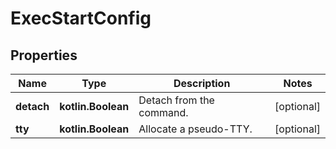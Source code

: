 
# ExecStartConfig

## Properties
Name | Type | Description | Notes
------------ | ------------- | ------------- | -------------
**detach** | **kotlin.Boolean** | Detach from the command. |  [optional]
**tty** | **kotlin.Boolean** | Allocate a pseudo-TTY. |  [optional]



